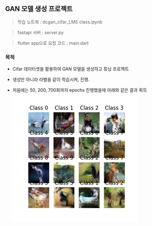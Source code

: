 ## GAN 모델 생성 프로젝트

> 학습 노트북 : dcgan_cifar_LMS class.ipynb

> fastapi 서버 : server.py

> flutter app으로 요청 코드 : main.dart 

### 목적

- Cifar 데이터셋을 활용하여 GAN 모델을 생성하고 튜닝 프로젝트

- 생성만 아니라 라벨을 같이 학습시켜, 진행.

- 처음에는 50, 200, 700회까지 epochs 진행했을때 아래와 같은 결과 획득

    ![result](result.png)